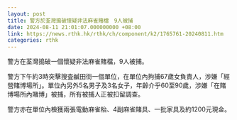 ```yaml
---
layout: post
title: 警方於荃灣搗破懷疑非法麻雀賭檔　9人被捕
date: 2024-08-11 21:01:07.000000000 +08:00
link: https://news.rthk.hk/rthk/ch/component/k2/1765761-20240811.htm
categories: rthk
---
```


警方在荃灣搗破一個懷疑非法麻雀賭檔，9人被捕。

警方下午約3時突擊搜査鹹田街一個單位，在單位內拘捕67歲女負責人，涉嫌「經營賭博場所」。單位內另外5名男子及3名女子，年齡介乎60至90歲，涉嫌「在賭博場所內賭博」被捕，所有被捕人正被扣留調查。

警方亦在單位內檢獲兩張電動麻雀枱、4副麻雀賭具、一批家具及約1200元現金。
